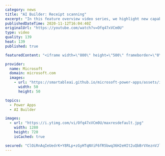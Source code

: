```yaml
---
category: news
title: "AI Builder: Receipt scanning"
excerpt: "In this feature overview video series, we highlight new capabilities included in the latest update to AI Builder.  Receipt scanning is a new AI Builder feature that processes receipts to identify and extract information. The AI model identifies receipt data, merchant information, total price, and taxes"
publishedDateTime: 2020-11-12T16:04:40Z
originalUrl: "https://youtube.com/watch?v=Ofq47xVCm0U"
type: video
quality: 139
heat: 139
published: true

featuredContent: "<iframe width=\"800\" height=\"500\" frameborder=\"0\" src=\"https://www.youtube.com/embed/Ofq47xVCm0U\" allow=\"accelerometer; autoplay; encrypted-media; gyroscope; picture-in-picture\" allowfullscreen></iframe>"

provider:
  name: Microsoft
  domain: microsoft.com
  images:
    - url: "https://smartableai.github.io/microsoft-power-apps/assets/images/organizations/microsoft.com-50x50.jpg"
      width: 50
      height: 50

topics:
  - Power Apps
  - AI Builder

images:
  - url: "https://i.ytimg.com/vi/Ofq47xVCm0U/maxresdefault.jpg"
    width: 1280
    height: 720
    isCached: true

secured: "ClOiRnAqIeUedrK+Y8RLp+zGyHTqNViF6fR5bwq36H2eHIt2uQbBrVXeznVJljaQRgBAZKbk7UT3C9Y09LOOO+bZ+nynyWcgAaoCGJlpNTapAJWu45rqNueDD8QnwaogUs//T0yoXcxSiPnv+SFJEpW9ZX/uypNqFFTrv7wFtfq3b45lbT+CzHQUJz4oQqlssvNHs3ybLiCteHfsg+ka2ve9VMj29BSgH9xDcHCklo5DB+nwJ3xYz7LckAdG/4/Mg+NgMhoWynCQteNIC+Y/1qFZCyzHFrlu8pg8Wmc2b66JrxCq5cRnlNBmybjQu8rIBywFLgjRIu2iE8keukUCAY260nJcd3IBoN3jCVZ11tio8AE1+bX6J3h7QwxHe8zT3ZHgzZ6scGkcFpcJm9Fwm65G8yovVxYgrc6WdyK8YX8g0MoMAgnkP6S2/YJPg5DD;7T7197S3bQ2SMEDw1K3kPg=="
---
```


